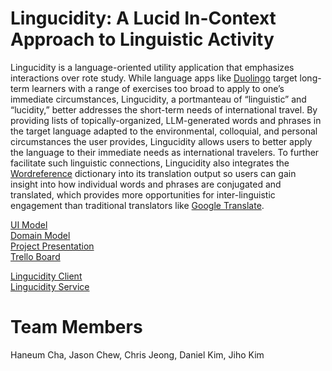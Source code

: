 # Lingucidity: A Lucid In-Context Approach to Linguistic Activity
Lingucidity is a language-oriented utility application that emphasizes interactions over rote study. While language apps like [Duolingo](https://www.duolingo.com/) target long-term learners with a range of exercises too broad to apply to one’s immediate circumstances, Lingucidity, a portmanteau of “linguistic” and “lucidity,” better addresses the short-term needs of international travel. By providing lists of topically-organized, LLM-generated words and phrases in the target language adapted to the environmental, colloquial, and personal circumstances the user provides, Lingucidity allows users to better apply the language to their immediate needs as international travelers. To further facilitate such linguistic connections, Lingucidity also integrates the [Wordreference](https://wordreference.com/) dictionary into its translation output so users can gain insight into how individual words and phrases are conjugated and translated, which provides more opportunities for inter-linguistic engagement than traditional translators like [Google Translate](https://translate.google.com/).

[UI Model](https://github.com/Team-Equipo/project/blob/main/UI-model.pdf)\
[Domain Model](https://github.com/Team-Equipo/project/blob/main/domain-model.png)\
[Project Presentation](https://docs.google.com/presentation/d/1_lazMcHDlzBDRSqzPgMzhheNfLDJxRuFO9L_ApY23O0/edit?usp=sharing)\
[Trello Board](https://trello.com/b/D2UWOaAf/cs262f-teamequipo)

[Lingucidity Client](https://github.com/Team-Equipo/client)\
[Lingucidity Service](https://github.com/Team-Equipo/service)

# Team Members
Haneum Cha, Jason Chew, Chris Jeong, Daniel Kim, Jiho Kim
